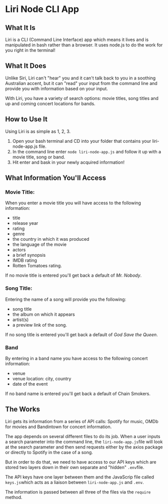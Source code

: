 # Liri Node CLI App

## What It Is
Liri is a CLI (Command Line Interface) app which means it lives and is manipulated in bash rather than a browser. It uses node.js to do the work for you right in the terminal!

## What It Does
Unlike Siri, Liri can't "hear" you and it can't talk back to you in a soothing Australian accent, but it can "read" your input from the command line and provide you with information based on your input.

With Liri, you have a variety of search options: movie titles, song titles and up and coming concert locations for bands.

## How to Use It
Using Liri is as simple as 1, 2, 3. 
1) Open your bash terminal and CD into your folder that contains your liri-node-app.js file. 
2) In the command line enter `node liri-node-app.js` and follow it up with a movie title, song or band. 
3) Hit enter and bask in your newly acquired information!

## What Information You'll Access

### Movie Title:
When you enter a movie title you will have access to the following information:

* title
* release year
* rating
* genre
* the country in which it was produced
* the language of the movie
* actors
* a brief synopsis
* IMDB rating 
* Rotten Tomatoes rating.

If no movie title is entered you'll get back a default of *Mr. Nobody*.

### Song Title:
Entering the name of a song will provide you the following:

* song title
* the album on which it appears 
* artist(s)
* a preview link of the song.

If no song title is entered you'll get back a default of *God Save the Queen*.

### Band
By entering in a band name you have access to the following concert information:

* venue
* venue location: city, country
* date of the event

If no band name is entered you'll get back a default of Chain Smokers.

## The Works
Liri gets its information from a series of API calls: Spotify for music, OMDb for movies and Bandintown for concert information.

The app depends on several different files to do its job. When a user inputs a search parameter into the command line, the `liri-node-app.js`file will look at the search parameter and then send requests either by the axios package or directly to Spotify in the case of a song. 

But in order to do that, we need to have access to our API keys which are stored two layers down in their own separate and "hidden" `.env`file. 

The API keys have one layer between them and the JavaScrip file called `keys.js`which acts as a liaison between `liri-node-app.js` and `.env`. 

The information is passed between all three of the files via the `require` method. 